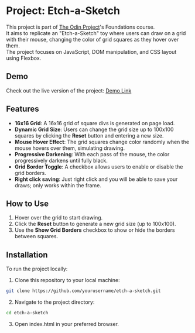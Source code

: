 # Project: Etch-a-Sketch

This project is part of [The Odin Project](https://www.theodinproject.com/)'s Foundations course.<br>
It aims to replicate an "Etch-a-Sketch" toy where users can draw on a grid with their mouse, changing the color of grid squares as they hover over them.<br>
The project focuses on JavaScript, DOM manipulation, and CSS layout using Flexbox.

## Demo

Check out the live version of the project: [Demo Link](https://b0llull0s.github.io/Project-Etch-a-Sketch/)  

## Features

- **16x16 Grid**: A 16x16 grid of square divs is generated on page load.
- **Dynamic Grid Size**: Users can change the grid size up to 100x100 squares by clicking the **Reset** button and entering a new size.
- **Mouse Hover Effect**: The grid squares change color randomly when the mouse hovers over them, simulating drawing.
- **Progressive Darkening**: With each pass of the mouse, the color progressively darkens until fully black.
- **Grid Border Toggle**: A checkbox allows users to enable or disable the grid borders.
- **Right click saving**: Just right click and you will be able to save your draws; only works within the frame. 
## How to Use

1. Hover over the grid to start drawing.
2. Click the **Reset** button to generate a new grid size (up to 100x100).
3. Use the **Show Grid Borders** checkbox to show or hide the borders between squares.

## Installation

To run the project locally:

1. Clone this repository to your local machine:
```bash
git clone https://github.com/yourusername/etch-a-sketch.git
```
2. Navigate to the project directory:
```bash
cd etch-a-sketch
```
3. Open index.html in your preferred browser.
